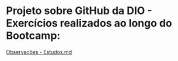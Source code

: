 # Projeto sobre GitHub da DIO - Exercícios realizados ao longo do Bootcamp:
[Observações - Estudos.md](https://github.com/Caroline-githubb/dio-projeto-github/files/7831408/Observacoes.-.Estudos.md)

